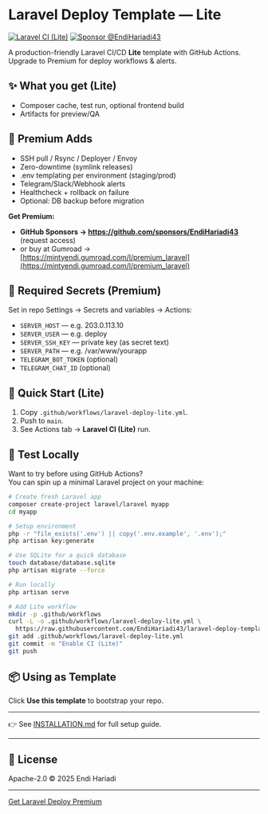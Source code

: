 # Laravel Deploy Template — Lite

[![Laravel CI (Lite)](https://github.com/EndiHariadi43/laravel-deploy-template/actions/workflows/laravel-deploy-lite.yml/badge.svg)](https://github.com/EndiHariadi43/laravel-deploy-template/actions)
[![Sponsor @EndiHariadi43](https://img.shields.io/badge/Sponsor-@EndiHariadi43-ff69b4?logo=github)](https://github.com/sponsors/EndiHariadi43)

A production-friendly Laravel CI/CD **Lite** template with GitHub Actions.  
Upgrade to Premium for deploy workflows & alerts.

## ✨ What you get (Lite)
- Composer cache, test run, optional frontend build
- Artifacts for preview/QA

## 💎 Premium Adds
- SSH pull / Rsync / Deployer / Envoy
- Zero-downtime (symlink releases)
- .env templating per environment (staging/prod)
- Telegram/Slack/Webhook alerts
- Healthcheck + rollback on failure
- Optional: DB backup before migration

**Get Premium:**
- **GitHub Sponsors → https://github.com/sponsors/EndiHariadi43** (request access)
- or buy at Gumroad → [https://mintyendi.gumroad.com/l/premium_laravel](https://mintyendi.gumroad.com/l/premium_laravel)

## 🔐 Required Secrets (Premium)
Set in repo Settings → Secrets and variables → Actions:
- `SERVER_HOST` — e.g. 203.0.113.10
- `SERVER_USER` — e.g. deploy
- `SERVER_SSH_KEY` — private key (as secret text)
- `SERVER_PATH` — e.g. /var/www/yourapp
- `TELEGRAM_BOT_TOKEN` (optional)
- `TELEGRAM_CHAT_ID` (optional)

## 🚀 Quick Start (Lite)
1. Copy `.github/workflows/laravel-deploy-lite.yml`.
2. Push to `main`.
3. See Actions tab → **Laravel CI (Lite)** run.

## 🏁 Test Locally

Want to try before using GitHub Actions?  
You can spin up a minimal Laravel project on your machine:

```bash
# Create fresh Laravel app
composer create-project laravel/laravel myapp
cd myapp

# Setup environment
php -r "file_exists('.env') || copy('.env.example', '.env');"
php artisan key:generate

# Use SQLite for a quick database
touch database/database.sqlite
php artisan migrate --force

# Run locally
php artisan serve

# Add Lite workflow
mkdir -p .github/workflows
curl -L -o .github/workflows/laravel-deploy-lite.yml \
  https://raw.githubusercontent.com/EndiHariadi43/laravel-deploy-template/main/.github/workflows/laravel-deploy-lite.yml
git add .github/workflows/laravel-deploy-lite.yml
git commit -m "Enable CI (Lite)"
git push

```

## 📦 Using as Template
Click **Use this template** to bootstrap your repo.

---

👉 See [INSTALLATION.md](./INSTALLATION.md) for full setup guide.

---

## 📝 License
Apache-2.0 © 2025 Endi Hariadi

---

[Get Laravel Deploy Premium](https://mintyendi.gumroad.com/l/premium_laravel)
